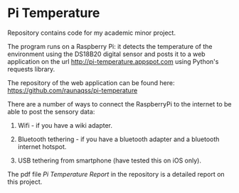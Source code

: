 # Pi Temperature

Repository contains code for my academic minor project. 

The program runs on a Raspberry Pi: it detects the temperature of the environment using the DS18B20 digital sensor and posts it to a web
application on the url http://pi-temperature.appspot.com using Python's requests library.

The repository of the web application can be found here: https://github.com/raunaqss/pi-temperature

There are a number of ways to connect the RaspberryPi to the internet to be able to post the sensory data:

1. Wifi - if you have a wiki adapter.

2. Bluetooth tethering - if you have a bluetooth adapter and a bluetooth internet hotspot.

3. USB tethering from smartphone (have tested this on iOS only).

The pdf file *Pi Temperature Report* in the repository is a detailed report on this project.

